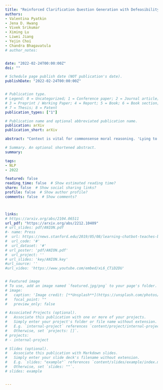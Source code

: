 ```yaml
---
title: "Reinforced Clarification Question Generation with Defeasibility Rewards for Disambiguating Social and Moral Situations"
authors:
- Valentina Pyatkin
- Jena D. Hwang
- Vivek Srikumar
- Ximing Lu
- Liwei Jiang
- Yejin Choi
- Chandra Bhagavatula
# author_notes:


date: "2022-02-24T00:00:00Z"
doi: ""

# Schedule page publish date (NOT publication's date).
publishDate: "2022-02-24T00:00:00Z"


# Publication type.
# Legend: 0 = Uncategorized; 1 = Conference paper; 2 = Journal article;
# 3 = Preprint / Working Paper; 4 = Report; 5 = Book; 6 = Book section;
# 7 = Thesis; 8 = Patent
publication_types: ["1"]

# Publication name and optional abbreviated publication name.
publication: arXiv
publication_short: arXiv

abstract: "Context is vital for commonsense moral reasoning. 'Lying to a friend' is wrong if it is meant to deceive them, but may be morally okay if it is intended to protect them. Such nuanced but salient contextual information can potentially flip the moral judgment of an action. Thus, we present ClarifyDelphi, an interactive system that elicits missing contexts of a moral situation by generating clarification questions such as 'Why did you lie to your friend?'. Our approach is inspired by the observation that questions whose potential answers lead to diverging moral judgments are the most informative. We learn to generate questions using Reinforcement Learning, by maximizing the divergence between moral judgements of hypothetical answers to a question. Human evaluation shows that our system generates more relevant, informative and defeasible questions compared to other question generation baselines. ClarifyDelphi assists informed moral reasoning processes by seeking additional morally consequential context to disambiguate social and moral situations."

# Summary. An optional shortened abstract.
summary:

tags:
- NLP
- 2022

featured: false
reading_time: false  # Show estimated reading time?
share: false  # Show social sharing links?
profile: false  # Show author profile?
comments: false  # Show comments?



links:
# https://arxiv.org/abs/2104.06511
url_pdf: "https://arxiv.org/abs/2212.10409"
# url_slides: pdf/ANION.pdf
#- name: Press
#  url: https://news.stanford.edu/2019/05/08/learning-chatbot-teaches-beats-flashcards/
#  url_code: '#'
#  url_dataset: '#'
# url_poster: 'pdf/ANION.pdf'
#  url_project: ''
# url_slides: 'key/ANION.key'
#url_source: ''
#url_video: 'https://www.youtube.com/embed/xL6_CTiD2DU'


# Featured image
# To use, add an image named `featured.jpg/png` to your page's folder.
# image:
#   caption: 'Image credit: [**Unsplash**](https://unsplash.com/photos/pLCdAaMFLTE)'
#   focal_point: ""
#   preview_only: false

# Associated Projects (optional).
#   Associate this publication with one or more of your projects.
#   Simply enter your project's folder or file name without extension.
#   E.g. `internal-project` references `content/project/internal-project/index.md`.
#   Otherwise, set `projects: []`.
# projects:
# - internal-project

# Slides (optional).
#   Associate this publication with Markdown slides.
#   Simply enter your slide deck's filename without extension.
#   E.g. `slides: "example"` references `content/slides/example/index.md`.
#   Otherwise, set `slides: ""`.
# slides: example


---
```



<!-- {{% callout note %}}
Click the *Cite* button above to demo the feature to enable visitors to import publication metadata into their reference management software.
{{% /callout %}}

{{% callout note %}}
Create your slides in Markdown - click the *Slides* button to check out the example.
{{% /callout %}}

Supplementary notes can be added here, including [code, math, and images](https://wowchemy.com/docs/writing-markdown-latex/). -->

